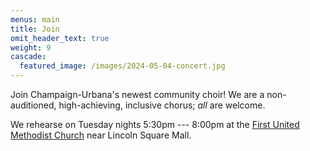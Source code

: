 ```yaml
---
menus: main
title: Join
omit_header_text: true
weight: 9
cascade:
  featured_image: /images/2024-05-04-concert.jpg
---
```


Join Champaign-Urbana's newest community choir!
We are a non-auditioned, high-achieving, inclusive chorus; *all* are welcome.

We rehearse on Tuesday nights 5:30pm --- 8:00pm at the [First United Methodist Church](https://maps.app.goo.gl/ugESNuaiutJja7xm7) near Lincoln Square Mall.
